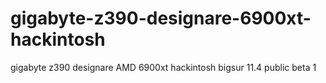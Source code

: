 # gigabyte-z390-designare-6900xt-hackintosh
gigabyte z390 designare AMD 6900xt hackintosh bigsur 11.4 public beta 1 
